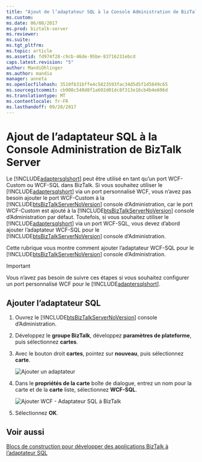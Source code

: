 ```yaml
---
title: "Ajout de l’adaptateur SQL à la Console Administration de BizTalk Server | Documents Microsoft"
ms.custom: 
ms.date: 06/08/2017
ms.prod: biztalk-server
ms.reviewer: 
ms.suite: 
ms.tgt_pltfrm: 
ms.topic: article
ms.assetid: fd974f28-c9cb-46de-95be-83716231ebcd
caps.latest.revision: "5"
author: MandiOhlinger
ms.author: mandia
manager: anneta
ms.openlocfilehash: 3510fb31bffe4c5823593fac34d5d5f1d5849c65
ms.sourcegitcommit: cb908c540d8f1a692d01dc8f313e16cb4b4e696d
ms.translationtype: MT
ms.contentlocale: fr-FR
ms.lasthandoff: 09/20/2017
---
```

# <a name="adding-the-sql-adapter-to-biztalk-server-administration-console"></a>Ajout de l’adaptateur SQL à la Console Administration de BizTalk Server
Le [!INCLUDE[adaptersqlshort](../../includes/adaptersqlshort-md.md)] peut être utilisé en tant qu’un port WCF-Custom ou WCF-SQL dans BizTalk. Si vous souhaitez utiliser le [!INCLUDE[adaptersqlshort](../../includes/adaptersqlshort-md.md)] via un port personnalisé WCF, vous n’avez pas besoin ajouter le port WCF-Custom à la [!INCLUDE[btsBizTalkServerNoVersion](../../includes/btsbiztalkservernoversion-md.md)] console d’Administration, car le port WCF-Custom est ajouté à la [!INCLUDE[btsBizTalkServerNoVersion](../../includes/btsbiztalkservernoversion-md.md)] console d’Administration par défaut. Toutefois, si vous souhaitez utiliser le [!INCLUDE[adaptersqlshort](../../includes/adaptersqlshort-md.md)] via un port WCF-SQL, vous devez d’abord ajouter l’adaptateur WCF-SQL pour le [!INCLUDE[btsBizTalkServerNoVersion](../../includes/btsbiztalkservernoversion-md.md)] console d’Administration.  
  
 Cette rubrique vous montre comment ajouter l’adaptateur WCF-SQL pour le [!INCLUDE[btsBizTalkServerNoVersion](../../includes/btsbiztalkservernoversion-md.md)] console d’Administration.  
  
> [!IMPORTANT]
>  Vous n’avez pas besoin de suivre ces étapes si vous souhaitez configurer un port personnalisé WCF pour le [!INCLUDE[adaptersqlshort](../../includes/adaptersqlshort-md.md)].  
  
## <a name="add-the-sql-adapter"></a>Ajouter l’adaptateur SQL  
  
1.  Ouvrez le [!INCLUDE[btsBizTalkServerNoVersion](../../includes/btsbiztalkservernoversion-md.md)] console d’Administration.  
  
2.  Développez le **groupe BizTalk**, développez **paramètres de plateforme**, puis sélectionnez **cartes**.  
  
3.  Avec le bouton droit **cartes**, pointez sur **nouveau**, puis sélectionnez **carte**.  
  
     ![Ajouter un adaptateur](../../adapters-and-accelerators/media/c9610d42-8465-4099-b403-87df6dcd0d99.gif "c9610d42-8465-4099-b403-87df6dcd0d99")  
  
4.  Dans le **propriétés de la carte** boîte de dialogue, entrez un nom pour la carte et de la **carte** liste, sélectionnez **WCF-SQL**.  
  
     ![Ajouter WCF &#45; Adaptateur SQL à BizTalk](../../adapters-and-accelerators/adapter-sql/media/4c6e2650-5d3a-4de8-a60a-a136d93a6fcf.gif "4c6e2650-5d3a-4de8-a60a-a136d93a6fcf")  
  
5.  Sélectionnez **OK**.  
  
## <a name="see-also"></a>Voir aussi  
 [Blocs de construction pour développer des applications BizTalk à l’adaptateur SQL](../../adapters-and-accelerators/adapter-sql/building-blocks-to-develop-biztalk-applications-with-the-sql-adapter.md)